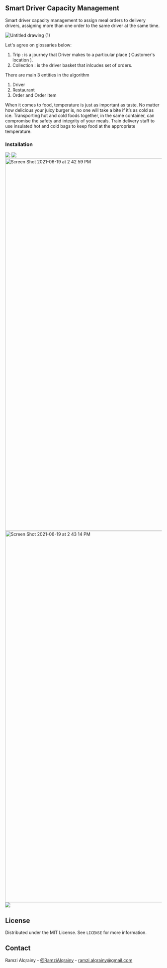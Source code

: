 <!-- GETTING STARTED -->
## Smart Driver Capacity Management
Smart driver capacity management to assign meal orders to delivery drivers, assigning more than one order to the same driver at the same time.


![Untitled drawing (1)](https://user-images.githubusercontent.com/4533327/122641653-5ffc0a80-d10f-11eb-9411-7f55ad2a4872.png)

Let's agree on glossaries below:
1. Trip : is a journey that Driver makes to a particular place ( Customer's location ).
2. Collection : is the driver basket that inlcudes set of orders. 

There are main 3 entities in the algorithm
1. Driver 
3. Restaurant 
2. Order and Order Item

When it comes to food, temperature is just as important as taste. No matter how delicious your juicy burger is, no one will take a bite if it’s as cold as ice. Transporting hot and cold foods together, in the same container, can compromise the safety and integrity of your meals. Train delivery staff to use insulated hot and cold bags to keep food at the appropriate temperature.


### Installation
<img src="https://user-images.githubusercontent.com/4533327/122641086-ae0f0f00-d10b-11eb-856c-94ef6ba983da.png"/>
<img src="https://user-images.githubusercontent.com/4533327/122641090-b36c5980-d10b-11eb-8a9f-32b7c3b3b0d4.png"/>
<img width="1193" alt="Screen Shot 2021-06-19 at 2 42 59 PM" src="https://user-images.githubusercontent.com/4533327/122641251-c3d10400-d10c-11eb-9c4b-afffff2a9f9a.png">
<img width="1190" alt="Screen Shot 2021-06-19 at 2 43 14 PM" src="https://user-images.githubusercontent.com/4533327/122641253-c7fd2180-d10c-11eb-9cd1-f8042aaaecf4.png">
<img src="https://user-images.githubusercontent.com/4533327/122641091-b5361d00-d10b-11eb-80e7-9d129778117c.png"/>



<!-- LICENSE -->
## License

Distributed under the MIT License. See `LICENSE` for more information.



<!-- CONTACT -->
## Contact

Ramzi Alqrainy - [@RamziAlqrainy](https://twitter.com/RamziAlqrainy) - ramzi.alqrainy@gmail.com




